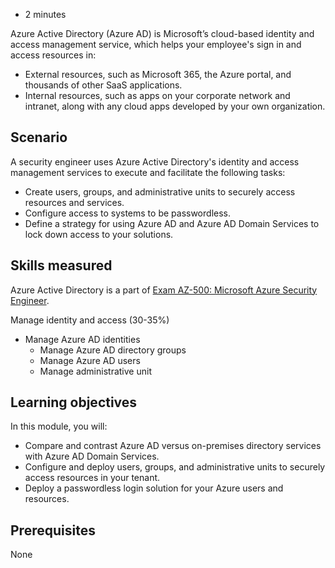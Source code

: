 

- 2 minutes

Azure Active Directory (Azure AD) is Microsoft’s cloud-based identity and access management service, which helps your employee's sign in and access resources in:

- External resources, such as Microsoft 365, the Azure portal, and thousands of other SaaS applications.
- Internal resources, such as apps on your corporate network and intranet, along with any cloud apps developed by your own organization.

## Scenario

A security engineer uses Azure Active Directory's identity and access management services to execute and facilitate the following tasks:

- Create users, groups, and administrative units to securely access resources and services.
- Configure access to systems to be passwordless.
- Define a strategy for using Azure AD and Azure AD Domain Services to lock down access to your solutions.

## Skills measured

Azure Active Directory is a part of [Exam AZ-500: Microsoft Azure Security Engineer](https://learn.microsoft.com/en-us/learn/certifications/exams/az-500).

Manage identity and access (30-35%)

- Manage Azure AD identities
    - Manage Azure AD directory groups
    - Manage Azure AD users
    - Manage administrative unit

## Learning objectives

In this module, you will:

- Compare and contrast Azure AD versus on-premises directory services with Azure AD Domain Services.
- Configure and deploy users, groups, and administrative units to securely access resources in your tenant.
- Deploy a passwordless login solution for your Azure users and resources.

## Prerequisites

None